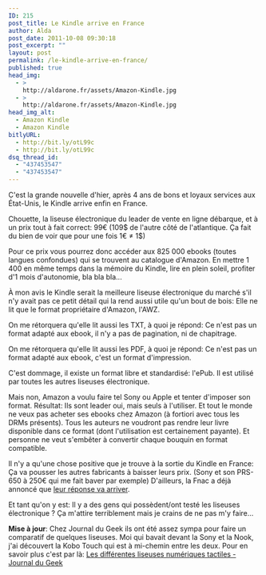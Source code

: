 ```yaml
---
ID: 215
post_title: Le Kindle arrive en France
author: Alda
post_date: 2011-10-08 09:30:18
post_excerpt: ""
layout: post
permalink: /le-kindle-arrive-en-france/
published: true
head_img:
  - >
    http://aldarone.fr/assets/Amazon-Kindle.jpg
  - >
    http://aldarone.fr/assets/Amazon-Kindle.jpg
head_img_alt:
  - Amazon Kindle
  - Amazon Kindle
bitlyURL:
  - http://bit.ly/otL99c
  - http://bit.ly/otL99c
dsq_thread_id:
  - "437453547"
  - "437453547"
---
```

C'est la grande nouvelle d'hier, après 4 ans de bons et loyaux services aux État-Unis, le Kindle arrive enfin en France.

Chouette, la liseuse électronique du leader de vente en ligne débarque, et à un prix tout à fait correct: 99€ (109$ de l'autre côté de l'atlantique. Ça fait du bien de voir que pour une fois 1€ ≠ 1$)

Pour ce prix vous pourrez donc accéder aux 825 000 ebooks (toutes langues confondues) qui se trouvent au catalogue d'Amazon. En mettre 1 400 en même temps dans la mémoire du Kindle, lire en plein soleil, profiter d'1 mois d'autonomie, bla bla bla...

À mon avis le Kindle serait la meilleure liseuse électronique du marché s'il n'y avait pas ce petit détail qui la rend aussi utile qu'un bout de bois: Elle ne lit que le format propriétaire d'Amazon, l'AWZ.

On me rétorquera qu'elle lit aussi les TXT, à quoi je répond: Ce n'est pas un format adapté aux ebook, il n'y a pas de pagination, ni de chapitrage.

On me rétorquera qu'elle lit aussi les PDF, à quoi je répond: Ce n'est pas un format adapté aux ebook, c'est un format d'impression.

C'est dommage, il existe un format libre et standardisé: l'ePub. Il est utilisé par toutes les autres liseuses électronique.

Mais non, Amazon a voulu faire tel Sony ou Apple et tenter d'imposer son format. Résultat: Ils sont leader oui, mais seuls à l'utiliser. Et tout le monde ne veux pas acheter ses ebooks chez Amazon (à fortiori avec tous les DRMs présents). Tous les auteurs ne voudront pas rendre leur livre disponible dans ce format (dont l'utilisation est certainement payante). Et personne ne veut s'embêter à convertir chaque bouquin en format compatible.

Il n'y a qu'une chose positive que je trouve à la sortie du Kindle en France: Ça va pousser les autres fabricants à baisser leurs prix. (Sony et son PRS-650 à 250€ qui me fait baver par exemple) D'ailleurs, la Fnac a déjà annoncé que <a href="http://www.google.com/hostednews/afp/article/ALeqM5juaJsi_XWpMizB6J6qcS2vD-f9xQ?docId=CNG.f78c554aadbd014a68580f8882c28fb1.321">leur réponse va arriver</a>.

Et tant qu'on y est: Il y a des gens qui possèdent/ont testé les liseuses électronique ? Ça m'attire terriblement mais je crains de ne pas m'y faire...

<strong>Mise à jour</strong>: Chez Journal du Geek ils ont été assez sympa pour faire un comparatif de quelques liseuses. Moi qui bavait devant la Sony et la Nook, j'ai découvert la Kobo Touch qui est à mi-chemin entre les deux. Pour en savoir plus c'est par là: <a href="http://www.journaldugeek.com/2011/10/09/m-r-les-differentes-liseuses-numeriques-tactiles/">Les différentes liseuses numériques tactiles - Journal du Geek</a>